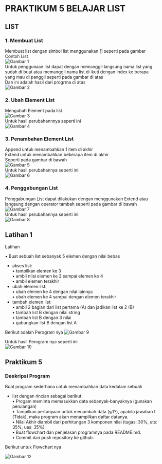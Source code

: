 # PRAKTIKUM 5 BELAJAR LIST

## LIST

### 1. Membuat List

Membuat list dengan simbol list menggunakan [] seperti pada gambar <br/>
Contoh List <br/>
![Gambar 1](Screnshoot/ss1.png) <br/>
Untuk penggunaan list dapat dengan memanggil langsung nama list yang sudah di buat atau memanggil nama list di ikuti dengan index ke berapa yang mau di panggil seperti pada gambar di atas <br/>
Dan ini adalah hasil dari progrma di atas <br/>
![Gambar 2](Screnshoot/ss2.png) <br/>

### 2. Ubah Element List

Mengubah Element pada list <br/>
![Gambar 3](Screnshoot/ss3.png) <br/>
Untuk hasil perubahannnya seperti ini <br/>
![Gambar 4](Screnshoot/ss4.png) <br/>

### 3. Penambahan Element List

Append untuk menambahkan 1 item di akhir <br/>
Extend untuk menambahkan beberapa item di akhir <br/>
Seperti pada gambar di bawah <br/>
![Gambar 5](Screnshoot/ss5.png) <br/>
Untuk hasil perubahannya seperti ini<br/>
![Gambar 6](Screnshoot/ss6.png) <br/>

### 4. Penggabungan List

Penggabungan List dapat dilakukan dengan menggunakan Extend atau langsung dengan operator tambah seperti pada gambar di bawah <br/>
![Gambar 7](Screnshoot/ss7.png) <br/>
Untuk hasil perubahannya seperti ini<br/>
![Gambar 8](Screnshoot/ss8.png) <br/>

## Latihan 1

Latihan <br/>

• Buat sebuah list sebanyak 5 elemen dengan nilai bebas<br/>

- akses list:<br/>
  • tampilkan elemen ke 3 <br/>
  • ambil nilai elemen ke 2 sampai elemen ke 4 <br/>
  • ambil elemen terakhir <br/>
- ubah elemen list: <br/>
  • ubah elemen ke 4 dengan nilai lainnya <br/>
  • ubah elemen ke 4 sampai dengan elemen terakhir <br/>
- tambah elemen list: <br/>
  • ambil 2 bagian dari list pertama (A) dan jadikan list ke 2 (B) <br/>
  • tambah list B dengan nilai string <br/>
  • tambah list B dengan 3 nilai <br/>
  • gabungkan list B dengan list A <br/>

Berikut adalah Perogram nya
![Gambar 9](Screnshoot/ss9.png) <br/>

Untuk hasil Perogram nya seperti ini <br/>
![Gambar 10](Screnshoot/ss10.png) <br/>

## Praktikum 5

### Deskripsi Program

Buat program sederhana untuk menambahkan data kedalam sebuah<br/>

- list dengan rincian sebagai berikut:<br/>
  • Progam meminta memasukkan data sebanyak-banyaknya (gunakan perulangan) <br/>
  • Tampilkan pertanyaan untuk menambah data (y/t?), apabila jawaban t (Tidak), maka program akan
  menampilkan daftar datanya.<br/>
  • Nilai Akhir diambil dari perhitungan 3 komponen nilai (tugas: 30%, uts: 35%, uas: 35%)<br/>
  • Buat flowchart dan penjelasan programnya pada README.md.<br/>
  • Commit dan push repository ke github.<br/>

Berikut untuk Flowchart nya

![Gambar 12](Screnshoot/ss12.jpg)
